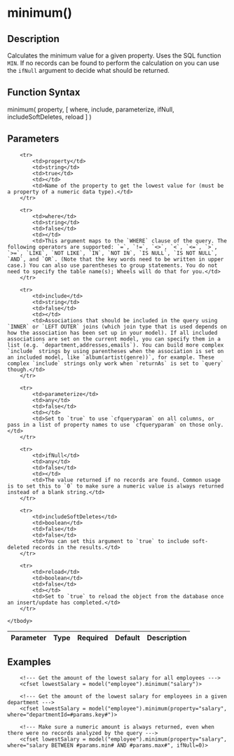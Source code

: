 # minimum()

## Description
Calculates the minimum value for a given property. Uses the SQL function `MIN`. If no records can be found to perform the calculation on you can use the `ifNull` argument to decide what should be returned.

## Function Syntax
minimum( property, [ where, include, parameterize, ifNull, includeSoftDeletes, reload ] )


## Parameters
<table>
	<thead>
		<tr>
			<th>Parameter</th>
			<th>Type</th>
			<th>Required</th>
			<th>Default</th>
			<th>Description</th>
		</tr>
	</thead>
	<tbody>
		
		<tr>
			<td>property</td>
			<td>string</td>
			<td>true</td>
			<td></td>
			<td>Name of the property to get the lowest value for (must be a property of a numeric data type).</td>
		</tr>
		
		<tr>
			<td>where</td>
			<td>string</td>
			<td>false</td>
			<td></td>
			<td>This argument maps to the `WHERE` clause of the query. The following operators are supported: `=`, `!=`, `<>`, `<`, `<=`, `>`, `>=`, `LIKE`, `NOT LIKE`, `IN`, `NOT IN`, `IS NULL`, `IS NOT NULL`, `AND`, and `OR`. (Note that the key words need to be written in upper case.) You can also use parentheses to group statements. You do not need to specify the table name(s); Wheels will do that for you.</td>
		</tr>
		
		<tr>
			<td>include</td>
			<td>string</td>
			<td>false</td>
			<td></td>
			<td>Associations that should be included in the query using `INNER` or `LEFT OUTER` joins (which join type that is used depends on how the association has been set up in your model). If all included associations are set on the current model, you can specify them in a list (e.g. `department,addresses,emails`). You can build more complex `include` strings by using parentheses when the association is set on an included model, like `album(artist(genre))`, for example. These complex `include` strings only work when `returnAs` is set to `query` though.</td>
		</tr>
		
		<tr>
			<td>parameterize</td>
			<td>any</td>
			<td>false</td>
			<td></td>
			<td>Set to `true` to use `cfqueryparam` on all columns, or pass in a list of property names to use `cfqueryparam` on those only.</td>
		</tr>
		
		<tr>
			<td>ifNull</td>
			<td>any</td>
			<td>false</td>
			<td></td>
			<td>The value returned if no records are found. Common usage is to set this to `0` to make sure a numeric value is always returned instead of a blank string.</td>
		</tr>
		
		<tr>
			<td>includeSoftDeletes</td>
			<td>boolean</td>
			<td>false</td>
			<td>false</td>
			<td>You can set this argument to `true` to include soft-deleted records in the results.</td>
		</tr>
		
		<tr>
			<td>reload</td>
			<td>boolean</td>
			<td>false</td>
			<td></td>
			<td>Set to `true` to reload the object from the database once an insert/update has completed.</td>
		</tr>
		
	</tbody>
</table>


## Examples
	
		<!--- Get the amount of the lowest salary for all employees --->
		<cfset lowestSalary = model("employee").minimum("salary")>
		
		<!--- Get the amount of the lowest salary for employees in a given department --->
		<cfset lowestSalary = model("employee").minimum(property="salary", where="departmentId=#params.key#")>
		
		<!--- Make sure a numeric amount is always returned, even when there were no records analyzed by the query --->
		<cfset lowestSalary = model("employee").minimum(property="salary", where="salary BETWEEN #params.min# AND #params.max#", ifNull=0)>
